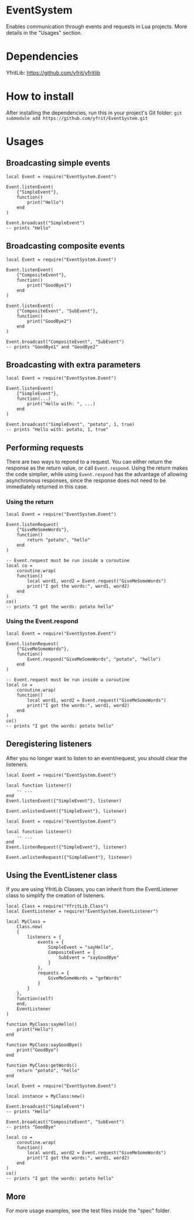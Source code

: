 # EventSystem

Enables communication through events and requests in Lua projects. More details in the "Usages" section.

# Dependencies

YfritLib: https://github.com/yfrit/yfritlib

# How to install

After installing the dependencies, run this in your project's Git folder:
`git submodule add https://github.com/yfrit/EventSystem.git`

# Usages

## Broadcasting simple events

```
local Event = require("EventSystem.Event")

Event.listenEvent(
    {"SimpleEvent"},
    function()
        print("Hello")
    end
)

Event.broadcast("SimpleEvent")
-- prints "Hello"
```

## Broadcasting composite events

```
local Event = require("EventSystem.Event")

Event.listenEvent(
    {"CompositeEvent"},
    function()
        print("GoodBye1")
    end
)

Event.listenEvent(
    {"CompositeEvent", "SubEvent"},
    function()
        print("GoodBye2")
    end
)

Event.broadcast("CompositeEvent", "SubEvent")
-- prints "GoodBye1" and "GoodBye2"
```

## Broadcasting with extra parameters

```
local Event = require("EventSystem.Event")

Event.listenEvent(
    {"SimpleEvent"},
    function(...)
        print("Hello with: ", ...)
    end
)

Event.broadcast("SimpleEvent", "potato", 1, true)
-- prints "Hello with: potato, 1, true"
```

## Performing requests

There are two ways to repond to a request. You can either return the response as the return value, or call `Event.respond`. Using the return makes the code simplier, while using `Event.respond` has the advantage of allowing asynchronous responses, since the response does not need to be immediately returned in this case.

### Using the return

```
local Event = require("EventSystem.Event")

Event.listenRequest(
    {"GiveMeSomeWords"},
    function()
        return "potato", "hello"
    end
)

-- Event.request must be run inside a coroutine
local co =
    coroutine.wrap(
    function()
        local word1, word2 = Event.request("GiveMeSomeWords")
        print("I got the words:", word1, word2)
    end
)
co()
-- prints "I got the words: potato hello"
```

### Using the Event.respond

```
local Event = require("EventSystem.Event")

Event.listenRequest(
    {"GiveMeSomeWords"},
    function()
        Event.respond("GiveMeSomeWords", "potato", "hello")
    end
)

-- Event.request must be run inside a coroutine
local co =
    coroutine.wrap(
    function()
        local word1, word2 = Event.request("GiveMeSomeWords")
        print("I got the words:", word1, word2)
    end
)
co()
-- prints "I got the words: potato hello"
```

## Deregistering listeners

After you no longer want to listen to an event/request, you should clear the listeners.

```
local Event = require("EventSystem.Event")

local function listener()
    -- ...
end
Event.listenEvent({"SimpleEvent"}, listener)

Event.unlistenEvent({"SimpleEvent"}, listener)

```

```
local Event = require("EventSystem.Event")

local function listener()
    -- ...
end
Event.listenRequest({"SimpleEvent"}, listener)

Event.unlistenRequest({"SimpleEvent"}, listener)
```

## Using the EventListener class

If you are using YfritLib Classes, you can inherit from the EventListener class to simplify the creation of listeners.

```
local Class = require("YfritLib.Class")
local EventListener = require("EventSystem.EventListener")

local MyClass =
    Class.new(
    {
        listeners = {
            events = {
                SimpleEvent = "sayHello",
                CompositeEvent = {
                    SubEvent = "sayGoodBye"
                }
            },
            requests = {
                GiveMeSomeWords = "getWords"
            }
        }
    },
    function(self)
    end,
    EventListener
)

function MyClass:sayHello()
    print("Hello")
end

function MyClass:sayGoodBye()
    print("GoodBye")
end

function MyClass:getWords()
    return "potato", "hello"
end
```

```
local Event = require("EventSystem.Event")

local instance = MyClass:new()

Event.broadcast("SimpleEvent")
-- prints "Hello"

Event.broadcast("CompositeEvent", "SubEvent")
-- prints "GoodBye"

local co =
    coroutine.wrap(
    function()
        local word1, word2 = Event.request("GiveMeSomeWords")
        print("I got the words:", word1, word2)
    end
)
co()
-- prints "I got the words: potato hello"

```

## More

For more usage examples, see the test files inside the "spec" folder.
